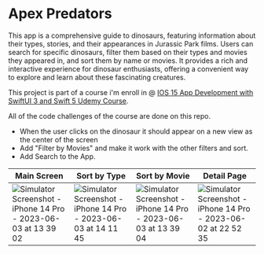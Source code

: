 # Apex Predators

This app is a comprehensive guide to dinosaurs, featuring information about their types, stories, and their appearances in Jurassic Park films. Users can search for specific dinosaurs, filter them based on their types and movies they appeared in, and sort them by name or movies. 
It provides a rich and interactive experience for dinosaur enthusiasts, offering a convenient way to explore and learn about these fascinating creatures.

This project is part of a course i'm enroll in @ [IOS 15 App Development with SwiftUI 3 and Swift 5 Udemy Course](https://farfetch.udemy.com/course/ios-15-app-development-with-swiftui-3-and-swift-5/). 

All of the code challenges of the course are done on this repo.

* When the user clicks on the dinosaur it should appear on a new view as the center of the screen
* Add "Filter by Movies" and make it work with the other filters and sort.
* Add Search to the App.

| Main Screen        | Sort by Type           | Sort by Movie           | Detail Page          |
| ------------- | ------------- | ------------- | ------------- |
|![Simulator Screenshot - iPhone 14 Pro - 2023-06-03 at 13 39 02](https://github.com/onunomendonca/apexPredators/assets/5332606/230a5865-3bd5-46f9-a236-cff30302ce32)  | ![Simulator Screenshot - iPhone 14 Pro - 2023-06-03 at 14 11 45](https://github.com/onunomendonca/apexPredators/assets/5332606/479cace9-2e8e-48c2-9dda-c582edf1d4ea) | ![Simulator Screenshot - iPhone 14 Pro - 2023-06-03 at 13 39 04](https://github.com/onunomendonca/apexPredators/assets/5332606/dc0384ed-7cff-49b2-9d07-746049cede65) | ![Simulator Screenshot - iPhone 14 Pro - 2023-06-02 at 22 52 35](https://github.com/onunomendonca/apexPredators/assets/5332606/d2ae30b5-687b-4737-8783-cc1aafaef1ef) |

